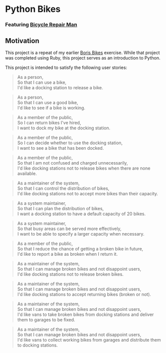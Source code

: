 # Python Bikes
### Featuring [Bicycle Repair Man](https://www.dailymotion.com/video/x2howud)

## Motivation
This project is a repeat of my earlier [Boris Bikes](https://github.com/marcusventin/boris-bikes) exercise. While that project was completed using Ruby, this project serves as an introduction to Python.

This project is intended to satisfy the following user stories:  
> As a person,  
> So that I can use a bike,  
> I'd like a docking station to release a bike.

> As a person,  
> So that I can use a good bike,  
> I'd like to see if a bike is working.

> As a member of the public,  
> So I can return bikes I've hired,  
> I want to dock my bike at the docking station.

> As a member of the public,  
> So I can decide whether to use the docking station,  
> I want to see a bike that has been docked.  

> As a member of the public,  
> So that I am not confused and charged unnecessarily,  
> I'd like docking stations not to release bikes when there are none available.

> As a maintainer of the system,  
> So that I can control the distribution of bikes,  
> I'd like docking stations not to accept more bikes than their capacity.

> As a system maintainer,  
> So that I can plan the distribution of bikes,  
> I want a docking station to have a default capacity of 20 bikes.

> As a system maintainer,  
> So that busy areas can be served more effectively,  
> I want to be able to specify a larger capacity when necessary.

> As a member of the public,  
> So that I reduce the chance of getting a broken bike in future,  
> I'd like to report a bike as broken when I return it.

> As a maintainer of the system,  
> So that I can manage broken bikes and not disappoint users,  
> I'd like docking stations not to release broken bikes.  

> As a maintainer of the system,  
> So that I can manage broken bikes and not disappoint users,  
> I'd like docking stations to accept returning bikes (broken or not).

> As a maintainer of the system,  
> So that I can manage broken bikes and not disappoint users,  
> I'd like vans to take broken bikes from docking stations and deliver them to garages to be fixed.  

> As a maintainer of the system,  
> So that I can manage broken bikes and not disappoint users,  
> I'd like vans to collect working bikes from garages and distribute them to docking stations.  
